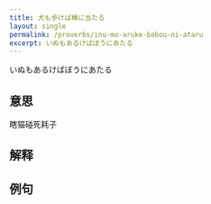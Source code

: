 ```yaml
---
title: 犬も歩けば棒に当たる
layout: single
permalink: /proverbs/inu-mo-aruke-babou-ni-ataru
excerpt: いぬもあるけばぼうにあたる
---
```


いぬもあるけばぼうにあたる

## 意思

瞎猫碰死耗子

## 解释

## 例句


